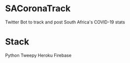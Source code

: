 # SACoronaTrack
Twitter Bot to track and post South Africa's COVID-19 stats

# Stack
Python
Tweepy
Heroku
Firebase
